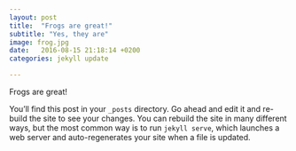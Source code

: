 ```yaml
---
layout: post
title:  "Frogs are great!"
subtitle: "Yes, they are"
image: frog.jpg
date:   2016-08-15 21:18:14 +0200
categories: jekyll update

---
```

Frogs are great!

You’ll find this post in your `_posts` directory. Go ahead and edit it and re-build the site to see your changes. You can rebuild the site in many different ways, but the most common way is to run `jekyll serve`, which launches a web server and auto-regenerates your site when a file is updated.
